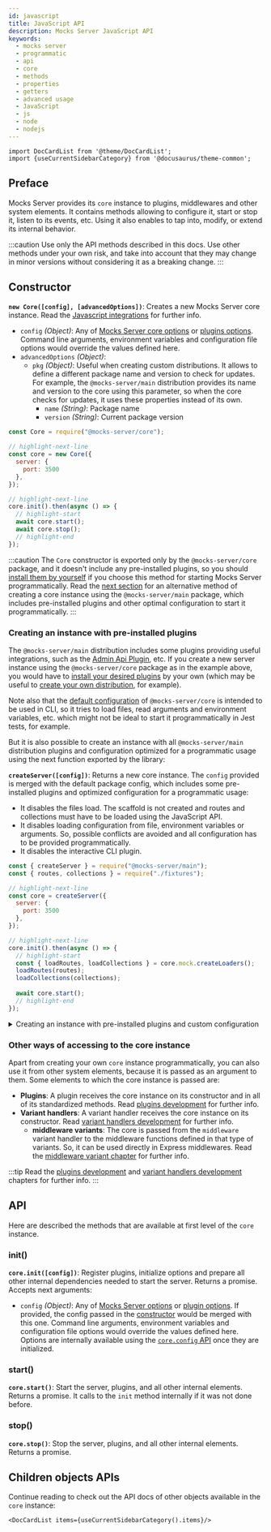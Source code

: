 ```yaml
---
id: javascript
title: JavaScript API
description: Mocks Server JavaScript API
keywords:
  - mocks server
  - programmatic
  - api
  - core
  - methods
  - properties
  - getters
  - advanced usage
  - JavaScript
  - js
  - node
  - nodejs
---
```


```mdx-code-block
import DocCardList from '@theme/DocCardList';
import {useCurrentSidebarCategory} from '@docusaurus/theme-common';
```

## Preface

Mocks Server provides its `core` instance to plugins, middlewares and other system elements. It contains methods allowing to configure it, start or stop it, listen to its events, etc. Using it also enables to tap into, modify, or extend its internal behavior.

:::caution
Use only the API methods described in this docs. Use other methods under your own risk, and take into account that they may change in minor versions without considering it as a breaking change.
:::

## Constructor

__`new Core([config], [advancedOptions])`__: Creates a new Mocks Server core instance. Read the [Javascript integrations](../integrations/javascript.md) for further info.
  * `config` _(Object)_: Any of [Mocks Server core options](../configuration/options.md#core-options) or [plugins options](../configuration/options.md#plugin-options). Command line arguments, environment variables and configuration file options would override the values defined here.
  * `advancedOptions` _(Object)_:
    * `pkg` _(Object)_: Useful when creating custom distributions. It allows to define a different package name and version to check for updates. For example, the `@mocks-server/main` distribution provides its name and version to the core using this parameter, so when the core checks for updates, it uses these properties instead of its own.
      * `name` _(String)_: Package name
      * `version` _(String)_: Current package version

```js
const Core = require("@mocks-server/core");

// highlight-next-line
const core = new Core({
  server: {
    port: 3500
  },
});

// highlight-next-line
core.init().then(async () => {
  // highlight-start
  await core.start();
  await core.stop();
  // highlight-end
});
```

:::caution
The `Core` constructor is exported only by the `@mocks-server/core` package, and it doesn't include any pre-installed plugins, so you should [install them by yourself](../plugins/installation.md) if you choose this method for starting Mocks Server programmatically. Read the [next section](#creating-an-instance-with-pre-installed-plugins) for an alternative method of creating a core instance using the `@mocks-server/main` package, which includes pre-installed plugins and other optimal configuration to start it programmatically.
:::

### Creating an instance with pre-installed plugins

The `@mocks-server/main` distribution includes some plugins providing useful integrations, such as the [Admin Api Plugin](../integrations/rest-api.md), etc. If you create a new server instance using the `@mocks-server/core` package as in the example above, you would have to [install your desired plugins](../plugins/installation.md) by your own (which may be useful to [create your own distribution](../integrations/javascript.md#creating-your-own-distribution), for example).

Note also that the [default configuration](../configuration/options.md) of `@mocks-server/core` is intended to be used in CLI, so it tries to load files, read arguments and environment variables, etc. which might not be ideal to start it programmatically in Jest tests, for example.

But it is also possible to create an instance with all `@mocks-server/main` distribution plugins and configuration optimized for a programmatic usage using the next function exported by the library:

__`createServer([config])`__: Returns a new core instance. The `config` provided is merged with the default package config, which includes some pre-installed plugins and optimized configuration for a programmatic usage:
  * It disables the files load. The scaffold is not created and routes and collections must have to be loaded using the JavaScript API.
  * It disables loading configuration from file, environment variables or arguments. So, possible conflicts are avoided and all configuration has to be provided programmatically.
  * It disables the interactive CLI plugin.

```js
const { createServer } = require("@mocks-server/main");
const { routes, collections } = require("./fixtures");

// highlight-next-line
const core = createServer({
  server: {
    port: 3500
  },
});

// highlight-next-line
core.init().then(async () => {
  // highlight-start
  const { loadRoutes, loadCollections } = core.mock.createLoaders();
  loadRoutes(routes);
  loadCollections(collections);
  
  await core.start();
  // highlight-end
});
```

<details>
<summary>
Creating an instance with pre-installed plugins and custom configuration
</summary>
<div>

You can also use the `createServer` method to create an instance programmatically, but loading files from the `mocks` folder and configuration files, for example. In the next example, the server would be started as it was started using the `mocks-server` CLI command:

```js
const { createServer } = require("@mocks-server/main");

// highlight-next-line
const core = createServer({
  config: {
    readArguments: true,
    readEnvironment: true,
    readFile: true,
  },
  plugins: {
    inquirerCli: {
      enabled: true,
    },
  },
  files: {
    enabled: true,
  },
});

// highlight-next-line
core.start();
```

</div>
</details>

### Other ways of accessing to the core instance

Apart from creating your own `core` instance programmatically, you can also use it from other system elements, because it is passed as an argument to them. Some elements to which the core instance is passed are:

* __Plugins__: A plugin receives the core instance on its constructor and in all of its standardized methods. Read [plugins development](../plugins/development.md) for further info.
* __Variant handlers__: A variant handler receives the core instance on its constructor. Read [variant handlers development](../variant-handlers/development.md) for further info.
  * __middleware variants__: The core is passed from the `middleware` variant handler to the middleware functions defined in that type of variants. So, it can be used directly in Express middlewares. Read the [middleware variant chapter](../usage/variants/middleware.md) for further info.

:::tip
Read the [plugins development](../plugins/development.md) and [variant handlers development](../plugins/development.md) chapters for further info.
:::

## API

Here are described the methods that are available at first level of the `core` instance.

### init()

__`core.init([config])`__: Register plugins, initialize options and prepare all other internal dependencies needed to start the server. Returns a promise. Accepts next arguments:
  * `config` _(Object)_: Any of [Mocks Server options](../configuration/options.md#core-options) or [plugin options](../configuration/options.md#plugin-options). If provided, the config passed in the [constructor](#constructor) would be merged with this one. Command line arguments, environment variables and configuration file options would override the values defined here. Options are internally available using the [`core.config` API](./javascript/config.md) once they are initialized.

### start()

__`core.start()`__: Start the server, plugins, and all other internal elements. Returns a promise. It calls to the `init` method internally if it was not done before.

### stop()

__`core.stop()`__: Stop the server, plugins, and all other internal elements. Returns a promise.

## Children objects APIs

Continue reading to check out the API docs of other objects available in the `core` instance:

```mdx-code-block
<DocCardList items={useCurrentSidebarCategory().items}/>
```